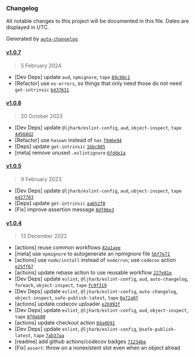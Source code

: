 ### Changelog

All notable changes to this project will be documented in this file. Dates are displayed in UTC.

Generated by [`auto-changelog`](https://github.com/CookPete/auto-changelog).

#### [v1.0.7](https://github.com/ljharb/internal-slot/compare/v1.0.6...v1.0.7)

> 5 February 2024

- [Dev Deps] update `aud`, `npmignore`, `tape` [`89c88c1`](https://github.com/ljharb/internal-slot/commit/89c88c1ed8de7c681fd3cec7bb2f045db0268d84)
- [Refactor] use `es-errors`, so things that only need those do not need `get-intrinsic` [`b437631`](https://github.com/ljharb/internal-slot/commit/b4376312d4a5d7bc99fb383cae3f15bd2f3d36d1)

#### [v1.0.6](https://github.com/ljharb/internal-slot/compare/v1.0.5...v1.0.6)

> 20 October 2023

- [Dev Deps] update `@ljharb/eslint-config`, `aud`, `object-inspect`, `tape` [`4d568d2`](https://github.com/ljharb/internal-slot/commit/4d568d2897a2efe9b0604ae240bc89787924070f)
- [Refactor] use `hasown` instead of `has` [`f946e94`](https://github.com/ljharb/internal-slot/commit/f946e94885f5fa092a4de04f366d746c0c5a2f2f)
- [Deps] update `get-intrinsic` [`1bbc885`](https://github.com/ljharb/internal-slot/commit/1bbc885b0225dadac6e50f421cda5814c242b0bb)
- [meta] remove unused `.eslintignore` [`6fdde1a`](https://github.com/ljharb/internal-slot/commit/6fdde1a25348cf9fc41c9808d342e6502f37658d)

#### [v1.0.5](https://github.com/ljharb/internal-slot/compare/v1.0.4...v1.0.5)

> 9 February 2023

- [Dev Deps] update `@ljharb/eslint-config`, `aud`, `object-inspect`, `tape` [`e427703`](https://github.com/ljharb/internal-slot/commit/e427703bfc669c590a863ec77ecd3789d7b7c458)
- [Deps] update `get-intrinsic` [`aa652f0`](https://github.com/ljharb/internal-slot/commit/aa652f05c5c15b4ed1a118be60f0565e47bd7208)
- [Fix] improve assertion message [`8df86e3`](https://github.com/ljharb/internal-slot/commit/8df86e3ea21786b5eb7654f22202665c8b63accf)

#### [v1.0.4](https://github.com/ljharb/internal-slot/compare/v1.0.3...v1.0.4)

> 13 December 2022

- [actions] reuse common workflows [`82a1aee`](https://github.com/ljharb/internal-slot/commit/82a1aee603bce8627930597edb3a04b4970ed151)
- [meta] use `npmignore` to autogenerate an npmignore file [`56f7e71`](https://github.com/ljharb/internal-slot/commit/56f7e7182dd934dd6c1b80497a110670d02a91b9)
- [actions] use `node/install` instead of `node/run`; use `codecov` action [`e25ff67`](https://github.com/ljharb/internal-slot/commit/e25ff67d568f77c1b66168957d82b080779e1c0a)
- [actions] update rebase action to use reusable workflow [`227e81e`](https://github.com/ljharb/internal-slot/commit/227e81eaef7230a265103ef1ef0618d2920c3f30)
- [Dev Deps] update `eslint`, `@ljharb/eslint-config`, `aud`, `auto-changelog`, `foreach`, `object-inspect`, `tape` [`fc9f319`](https://github.com/ljharb/internal-slot/commit/fc9f319d136ddf2e79910390d1e7ad279d41cc01)
- [Dev Deps] update `eslint`, `@ljharb/eslint-config`, `auto-changelog`, `object-inspect`, `safe-publish-latest`, `tape` [`0a72a0f`](https://github.com/ljharb/internal-slot/commit/0a72a0f389511b41645f441da19257a266cb37f7)
- [actions] update codecov uploader [`e2b993f`](https://github.com/ljharb/internal-slot/commit/e2b993f143278a30424ebd5526019e59828989d0)
- [Dev Deps] update `eslint`, `@ljharb/eslint-config`, `aud`, `object-inspect`, `tape` [`8f0ab80`](https://github.com/ljharb/internal-slot/commit/8f0ab808afdd458001c35c828962dc714d824754)
- [actions] update checkout action [`8da4b91`](https://github.com/ljharb/internal-slot/commit/8da4b91c3454671da2e53a831ca0928147965a09)
- [Dev Deps] update `eslint`, `@ljharb/eslint-config`, `@safe-publish-latest`, `tape` [`7ab37aa`](https://github.com/ljharb/internal-slot/commit/7ab37aabf01ded2605fa583a9866b62172f82e30)
- [readme] add github actions/codecov badges [`71234be`](https://github.com/ljharb/internal-slot/commit/71234bef4ef99e2f17d72ae3a1b7c0522519b7d7)
- [Fix] `assert`: throw on a nonexistent slot even when an object alread